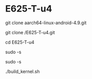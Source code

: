 
# E625-T-u4


git clone aarch64-linux-android-4.9.git

git clone /E625-T-u4.git

cd E625-T-u4

sudo -s


sudo -s 

./build_kernel.sh


